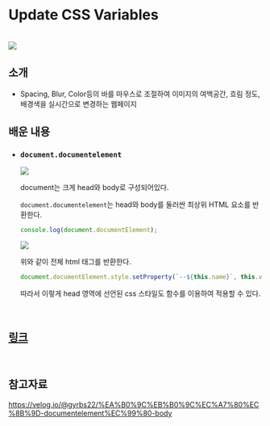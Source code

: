# Update CSS Variables


<br>

<img src="https://i.postimg.cc/W48Q1Fz3/image.png">

## 소개 

- Spacing, Blur, Color등의 바를 마우스로 조절하여 이미지의 여백공간, 흐림 정도, 배경색을 실시간으로 변경하는 웹페이지


## 배운 내용

- ### `document.documentelement`

    <img src="https://velog.velcdn.com/images%2Fgyrbs22%2Fpost%2F2aafa429-4b25-43ea-b499-fea4b3f2eaad%2Fimage.png">

    document는 크게 head와 body로 구성되어있다.

    `document.documentelement`는 head와 body를 둘러싼 최상위 HTML 요소를 반환한다.

    ```js
    console.log(document.documentElement);
    ``` 
    
    <img src="https://i.postimg.cc/Dz5w3zKQ/image.png">
    
    위와 같이 전체 html 태그를 반환한다.


    ```js
    document.documentElement.style.setProperty(`--${this.name}`, this.value+suffix);
    ```

    따라서 이렇게 head 영역에 선언된 css 스타일도 함수를 이용하여 적용할 수 있다.

<br>



## [링크](https://idyllic-cobbler-c35063.netlify.app)


<br/>

## 참고자료

https://velog.io/@gyrbs22/%EA%B0%9C%EB%B0%9C%EC%A7%80%EC%8B%9D-documentelement%EC%99%80-body